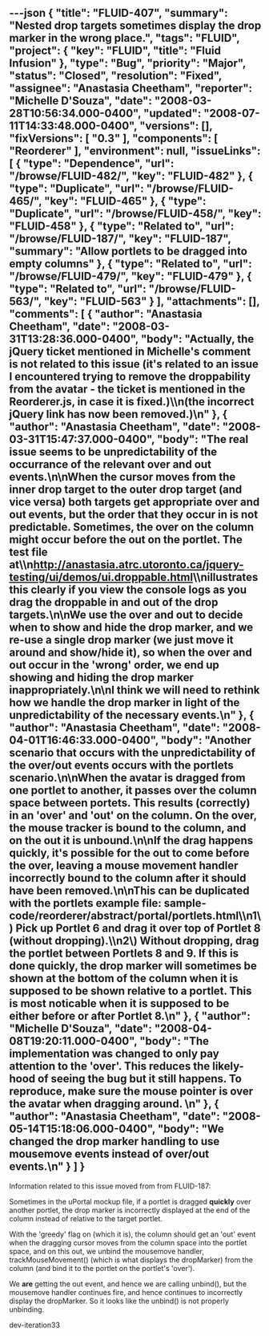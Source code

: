---json
{
  "title": "FLUID-407",
  "summary": "Nested drop targets sometimes display the drop marker in the wrong place.",
  "tags": "FLUID",
  "project": {
    "key": "FLUID",
    "title": "Fluid Infusion"
  },
  "type": "Bug",
  "priority": "Major",
  "status": "Closed",
  "resolution": "Fixed",
  "assignee": "Anastasia Cheetham",
  "reporter": "Michelle D'Souza",
  "date": "2008-03-28T10:56:34.000-0400",
  "updated": "2008-07-11T14:33:48.000-0400",
  "versions": [],
  "fixVersions": [
    "0.3"
  ],
  "components": [
    "Reorderer"
  ],
  "environment": null,
  "issueLinks": [
    {
      "type": "Dependence",
      "url": "/browse/FLUID-482/",
      "key": "FLUID-482"
    },
    {
      "type": "Duplicate",
      "url": "/browse/FLUID-465/",
      "key": "FLUID-465"
    },
    {
      "type": "Duplicate",
      "url": "/browse/FLUID-458/",
      "key": "FLUID-458"
    },
    {
      "type": "Related to",
      "url": "/browse/FLUID-187/",
      "key": "FLUID-187",
      "summary": "Allow portlets to be dragged into empty columns"
    },
    {
      "type": "Related to",
      "url": "/browse/FLUID-479/",
      "key": "FLUID-479"
    },
    {
      "type": "Related to",
      "url": "/browse/FLUID-563/",
      "key": "FLUID-563"
    }
  ],
  "attachments": [],
  "comments": [
    {
      "author": "Anastasia Cheetham",
      "date": "2008-03-31T13:28:36.000-0400",
      "body": "Actually, the jQuery ticket mentioned in Michelle's comment is not related to this issue (it's related to an issue I encountered trying to remove the droppability from the avatar - the ticket is mentioned in the Reorderer.js, in case it is fixed.)\\\n(the incorrect jQuery link has now been removed.)\n"
    },
    {
      "author": "Anastasia Cheetham",
      "date": "2008-03-31T15:47:37.000-0400",
      "body": "The real issue seems to be unpredictability of the occurrance of the relevant over and out events.\n\nWhen the cursor moves from the inner drop target to the outer drop target (and vice versa) both targets get appropriate over and out events, but the order that they occur in is not predictable. Sometimes, the over on the column might occur before the out on the portlet. The test file at\\\n<http://anastasia.atrc.utoronto.ca/jquery-testing/ui/demos/ui.droppable.html>\\\nillustrates this clearly if you view the console logs as you drag the droppable in and out of the drop targets.\n\nWe use the over and out to decide when to show and hide the drop marker, and we re-use a single drop marker (we just move it around and show/hide it), so when the over and out occur in the 'wrong' order, we end up showing and hiding the drop marker inappropriately.\n\nI think we will need to rethink how we handle the drop marker in light of the unpredictability of the necessary events.\n"
    },
    {
      "author": "Anastasia Cheetham",
      "date": "2008-04-01T16:46:33.000-0400",
      "body": "Another scenario that occurs with the unpredictability of the over/out events occurs with the portlets scenario.\n\nWhen the avatar is dragged from one portlet to another, it passes over the column space between portets. This results (correctly) in an 'over' and 'out' on the column. On the over, the mouse tracker is bound to the column, and on the out it is unbound.\n\nIf the drag happens quickly, it's possible for the out to come before the over, leaving a mouse movement handler incorrectly bound to the column after it should have been removed.\n\nThis can be duplicated with the portlets example file: sample-code/reorderer/abstract/portal/portlets.html\\\n1\\) Pick up Portlet 6 and drag it over top of Portlet 8 (without dropping).\\\n2\\) Without dropping, drag the portlet between Portlets 8 and 9. If this is done quickly, the drop marker will sometimes be shown at the bottom of the column when it is supposed to be shown relative to a portlet. This is most noticable when it is supposed to be either before or after Portlet 8.\n"
    },
    {
      "author": "Michelle D'Souza",
      "date": "2008-04-08T19:20:11.000-0400",
      "body": "The implementation was changed to only pay attention to the 'over'. This reduces the likely-hood of seeing the bug but it still happens. To reproduce, make sure the mouse pointer is over the avatar when dragging around.&#x20;\n"
    },
    {
      "author": "Anastasia Cheetham",
      "date": "2008-05-14T15:18:06.000-0400",
      "body": "We changed the drop marker handling to use mousemove events instead of over/out events.\n"
    }
  ]
}
---
Information related to this issue moved from from FLUID-187:

Sometimes in the uPortal mockup file, if a portlet is dragged **quickly** over another portlet, the drop marker is incorrectly displayed at the end of the column instead of relative to the target portlet.

With the 'greedy' flag on (which it is), the column should get an 'out' event when the dragging cursor moves from the column space into the portlet space, and on this out, we unbind the mousemove handler, trackMouseMovement() (which is what displays the dropMarker) from the column (and bind it to the portlet on the portlet's 'over').

We **are** getting the out event, and hence we are calling unbind(), but the mousemove handler continues fire, and hence continues to incorrectly display the dropMarker. So it looks like the unbind() is not properly unbinding.

dev-iteration33

        